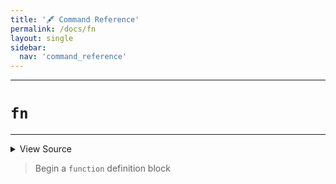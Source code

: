```yaml
---
title: '🖋️ Command Reference'
permalink: /docs/fn
layout: single
sidebar:
  nav: 'command_reference'
---
```


---

# `fn`

---



<details>
  <summary>View Source</summary>

{% highlight sh %}

local functionName="$1"

# Write the function
!fn --shellpen-private writeDSL writeln "$functionName() {"

# Push the DSL command to run to CLOSE this block
!fn --shellpen-private writeDSL --push "}"
{% endhighlight %}

</details>



> Begin a `function` definition block







